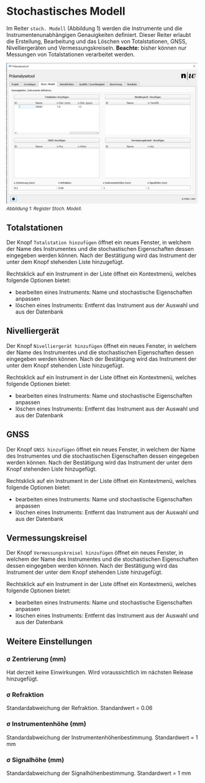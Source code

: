 # Stochastisches Modell

Im Reiter ```stoch. Modell``` (Abbildung 1) werden die Instrumente und die Instrumentenunabhängigen Genauigkeiten definiert. Dieser Reiter erlaubt die Erstellung, Bearbeitung und das Löschen von Totalstationen, GNSS, Nivelliergeräten und Vermessungskreiseln. **Beachte:** bisher können nur Messungen von Totalstationen verarbeitet werden.

<img src="../imgs/stoch/stochmod.png" width="500" /><br/>
<small>_Abbildung 1: Register Stoch. Modell._</small>

## Totalstationen

Der Knopf ```Totalstation hinzufügen``` öffnet ein neues Fenster, in welchem der Name des Instrumentes und die stochastischen Eigenschaften dessen eingegeben werden können. Nach der Bestätigung wird das Instrument der unter dem Knopf stehenden Liste hinzugefügt.

Rechtsklick auf ein Instrument in der Liste öffnet ein Kontextmenü, welches folgende Optionen bietet:

- bearbeiten eines Instruments: Name und stochastische Eigenschaften anpassen
- löschen eines Instruments: Entfernt das Instrument aus der Auswahl und aus der Datenbank

## Nivelliergerät

Der Knopf ```Nivelliergerät hinzufügen``` öffnet ein neues Fenster, in welchem der Name des Instrumentes und die stochastischen Eigenschaften dessen eingegeben werden können. Nach der Bestätigung wird das Instrument der unter dem Knopf stehenden Liste hinzugefügt.

Rechtsklick auf ein Instrument in der Liste öffnet ein Kontextmenü, welches folgende Optionen bietet:

- bearbeiten eines Instruments: Name und stochastische Eigenschaften anpassen
- löschen eines Instruments: Entfernt das Instrument aus der Auswahl und aus der Datenbank

## GNSS

Der Knopf ```GNSS hinzufügen``` öffnet ein neues Fenster, in welchem der Name des Instrumentes und die stochastischen Eigenschaften dessen eingegeben werden können. Nach der Bestätigung wird das Instrument der unter dem Knopf stehenden Liste hinzugefügt.

Rechtsklick auf ein Instrument in der Liste öffnet ein Kontextmenü, welches folgende Optionen bietet:

- bearbeiten eines Instruments: Name und stochastische Eigenschaften anpassen
- löschen eines Instruments: Entfernt das Instrument aus der Auswahl und aus der Datenbank

## Vermessungskreisel

Der Knopf ```Vermessungskreisel hinzufügen``` öffnet ein neues Fenster, in welchem der Name des Instrumentes und die stochastischen Eigenschaften dessen eingegeben werden können. Nach der Bestätigung wird das Instrument der unter dem Knopf stehenden Liste hinzugefügt.

Rechtsklick auf ein Instrument in der Liste öffnet ein Kontextmenü, welches folgende Optionen bietet:

- bearbeiten eines Instruments: Name und stochastische Eigenschaften anpassen
- löschen eines Instruments: Entfernt das Instrument aus der Auswahl und aus der Datenbank

## Weitere Einstellungen

### σ Zentrierung (mm)

Hat derzeit keine Einwirkungen. Wird voraussichtlich im nächsten Release hinzugefügt.

### σ Refraktion

Standardabweichung der Refraktion. Standardwert = 0.06

### σ Instrumentenhöhe (mm)

Standardabweichung der Instrumentenhöhenbestimmung. Standardwert = 1 mm

### σ Signalhöhe (mm)

Standardabweichung der Signalhöhenbestimmung. Standardwert = 1 mm
